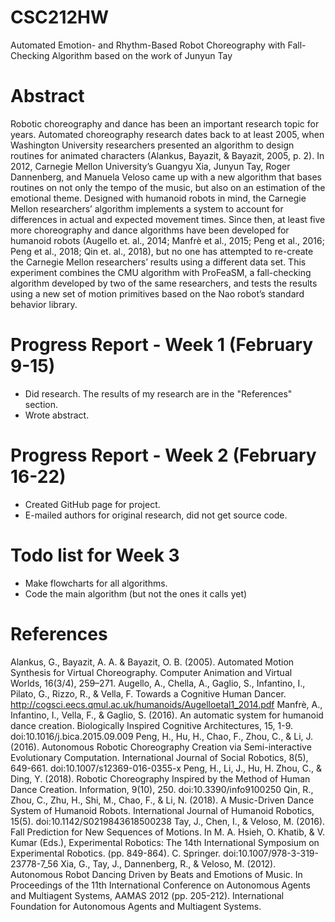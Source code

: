 # CSC212HW
Automated Emotion- and Rhythm-Based Robot Choreography with Fall-Checking Algorithm based on the work of Junyun Tay

# Abstract
Robotic choreography and dance has been an important research topic for years. Automated choreography research dates back to at least 2005, when Washington University researchers presented an algorithm to design routines for animated characters (Alankus, Bayazit, & Bayazit, 2005, p. 2). In 2012, Carnegie Mellon University’s Guangyu Xia, Junyun Tay, Roger Dannenberg, and Manuela Veloso came up with a new algorithm that bases routines on not only the tempo of the music, but also on an estimation of the emotional theme. Designed with humanoid robots in mind, the Carnegie Mellon researchers’ algorithm implements a system to account for differences in actual and expected movement times. Since then, at least five more choreography and dance algorithms have been developed for humanoid robots (Augello et. al., 2014; Manfrè et al., 2015; Peng et al., 2016; Peng et al., 2018; Qin et. al., 2018), but no one has attempted to re-create the Carnegie Mellon researchers’ results using a different data set. This experiment combines the CMU algorithm with ProFeaSM, a fall-checking algorithm developed by two of the same researchers, and tests the results using a new set of motion primitives based on the Nao robot’s standard behavior library.

# Progress Report - Week 1 (February 9-15)
- Did research. The results of my research are in the "References" section.
- Wrote abstract.

# Progress Report - Week 2 (February 16-22)
- Created GitHub page for project.
- E-mailed authors for original research, did not get source code.

# Todo list for Week 3
- Make flowcharts for all algorithms.
- Code the main algorithm (but not the ones it calls yet)

# References
Alankus, G., Bayazit, A. A. & Bayazit, O. B. (2005). Automated Motion Synthesis for Virtual Choreography. Computer Animation and Virtual Worlds, 16(3/4), 259–271.
Augello, A., Chella, A., Gaglio, S., Infantino, I., Pilato, G., Rizzo, R., & Vella, F. Towards a Cognitive Human Dancer. http://cogsci.eecs.qmul.ac.uk/humanoids/Augelloetal1_2014.pdf
Manfrè, A., Infantino, I., Vella, F., & Gaglio, S. (2016). An automatic system for humanoid dance creation. Biologically Inspired Cognitive Architectures, 15, 1-9. doi:10.1016/j.bica.2015.09.009
Peng, H., Hu, H., Chao, F., Zhou, C., & Li, J. (2016). Autonomous Robotic Choreography Creation via Semi-interactive Evolutionary Computation. International Journal of Social Robotics, 8(5), 649-661. doi:10.1007/s12369-016-0355-x
Peng, H., Li, J., Hu, H. Zhou, C., & Ding, Y. (2018). Robotic Choreography Inspired by the Method of Human Dance Creation. Information, 9(10), 250. doi:10.3390/info9100250
Qin, R., Zhou, C., Zhu, H., Shi, M., Chao, F., & Li, N. (2018). A Music-Driven Dance System of Humanoid Robots. International Journal of Humanoid Robotics, 15(5). doi:10.1142/S0219843618500238
Tay, J., Chen, I., & Veloso, M. (2016). Fall Prediction for New Sequences of Motions. In M. A. Hsieh, O. Khatib, & V. Kumar (Eds.), Experimental Robotics: The 14th International Symposium on Experimental Robotics. (pp. 849-864). C. Springer. doi:10.1007/978-3-319-23778-7_56
Xia, G., Tay, J., Dannenberg, R., & Veloso, M. (2012). Autonomous Robot Dancing Driven by Beats and Emotions of Music. In Proceedings of the 11th International Conference on Autonomous Agents and Multiagent Systems, AAMAS 2012 (pp. 205-212). International Foundation for Autonomous Agents and Multiagent Systems.
